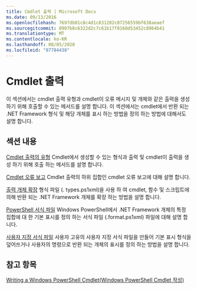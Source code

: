 ```yaml
---
title: Cmdlet 출력 | Microsoft Docs
ms.date: 09/13/2016
ms.openlocfilehash: 7697db01c8c4d1c831202c07256559bf638aeaef
ms.sourcegitcommit: 0907b8c6322d2c7c61b17f8168d53452c8964b41
ms.translationtype: MT
ms.contentlocale: ko-KR
ms.lasthandoff: 08/05/2020
ms.locfileid: "87784438"
---
```

# <a name="cmdlet-output"></a>Cmdlet 출력

이 섹션에서는 cmdlet 출력 유형과 cmdlet이 오류 메시지 및 개체와 같은 출력을 생성 하기 위해 호출할 수 있는 메서드를 설명 합니다. 이 섹션에서는 cmdlet에서 반환 되는 .NET Framework 형식 및 해당 개체를 표시 하는 방법을 정의 하는 방법에 대해서도 설명 합니다.

## <a name="in-this-section"></a>섹션 내용

[Cmdlet 출력의 유형](./types-of-cmdlet-output.md) Cmdlet에서 생성할 수 있는 형식과 출력 및 cmdlet이 출력을 생성 하기 위해 호출 하는 메서드를 설명 합니다.

[Cmdlet 오류 보고](./cmdlet-error-reporting.md) Cmdlet 출력의 하위 집합인 cmdlet 오류 보고에 대해 설명 합니다.

[출력 개체 확장](./extending-output-objects.md) 형식 파일 (. types.ps1xml)을 사용 하 여 cmdlet, 함수 및 스크립트에 의해 반환 되는 .NET Framework 개체를 확장 하는 방법을 설명 합니다.

[PowerShell 서식 파일](../format/powershell-formatting-files.md) Windows PowerShell에서 .NET Framework 개체의 특정 집합에 대 한 기본 표시를 정의 하는 서식 파일 (.format.ps1xml) 파일에 대해 설명 합니다.

[사용자 지정 서식 파일](./custom-formatting-files.md) 사용자 고유의 사용자 지정 서식 파일을 만들어 기본 표시 형식을 덮어쓰거나 사용자의 명령으로 반환 되는 개체의 표시를 정의 하는 방법을 설명 합니다.

## <a name="see-also"></a>참고 항목

[Writing a Windows PowerShell Cmdlet(Windows PowerShell Cmdlet 작성)](./writing-a-windows-powershell-cmdlet.md)

